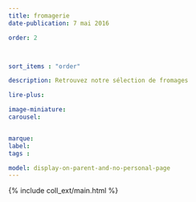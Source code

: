 ```yaml
---
title: fromagerie
date-publication: 7 mai 2016

order: 2



sort_items : "order"

description: Retrouvez notre sélection de fromages

lire-plus: 

image-miniature: 
carousel: 


marque: 
label:
tags : 

model: display-on-parent-and-no-personal-page
---
```


<!-- ******************************** -->
<!-- **** intro rayon **** -->



<!-- **** fin intro rayon ********* -->
<!-- ****************************** -->
<!--fin-excerpt-->

{% include coll_ext/main.html %}

